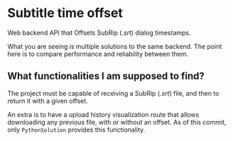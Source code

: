 # Subtitle time offset

Web backend API that Offsets SubRip (.srt) dialog timestamps.

What you are seeing is multiple solutions to the same backend. The point here is to compare performance and reliability between them.



## What functionalities I am supposed to find?

The project must be capable of receiving a SubRip (*.srt*) file, and then to return it with a given offset.

An extra is to have a upload history visualization route that allows downloading any previous file, with or without an offset. As of this commit, only `PythonSolution` provides this functionality.
